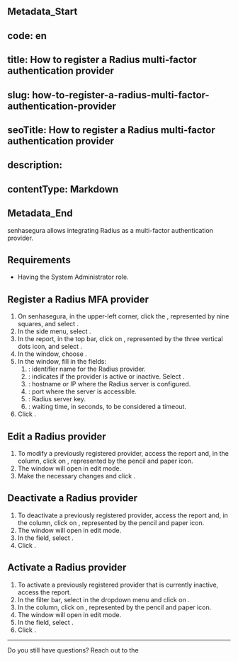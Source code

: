 ## Metadata_Start 
## code: en
## title: How to register a Radius multi-factor authentication provider 
## slug: how-to-register-a-radius-multi-factor-authentication-provider 
## seoTitle: How to register a Radius multi-factor authentication provider 
## description:  
## contentType: Markdown 
## Metadata_End
senhasegura allows integrating Radius as a multi-factor authentication provider.

## Requirements

* Having the System Administrator role.

## Register a Radius MFA provider

1. On senhasegura, in the upper-left corner, click the , represented by nine squares, and select .  
2. In the side menu, select .  
3. In the  report, in the top bar, click on , represented by the three vertical dots icon, and select .  
4. In the  window, choose .  
5. In the  window, fill in the fields:  
   1. : identifier name for the Radius provider.  
   2. : indicates if the provider is active or inactive. Select .  
   3. : hostname or IP where the Radius server is configured.  
   4. : port where the server is accessible.  
   5. : Radius server key.  
   6. : waiting time, in seconds, to be considered a timeout.  
6. Click .

## Edit a Radius provider

1. To modify a previously registered provider, access the  report and, in the  column, click on , represented by the pencil and paper icon.  
2. The  window will open in edit mode.  
3. Make the necessary changes and click .

## Deactivate a Radius provider

1. To deactivate a previously registered provider, access the  report and, in the  column, click on , represented by the pencil and paper icon.  
2. The  window will open in edit mode.  
3. In the  field, select .  
4. Click .

## Activate a Radius provider

1. To activate a previously registered provider that is currently inactive, access the  report.  
2. In the filter bar, select  in the  dropdown menu and click on .  
3. In the  column, click on , represented by the pencil and paper icon.  
4. The  window will open in edit mode.  
5. In the  field, select .  
6. Click .

---

Do you still have questions? Reach out to the 